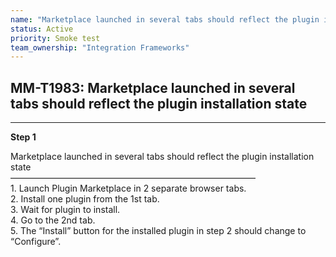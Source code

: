 ```yaml
---
name: "Marketplace launched in several tabs should reflect the plugin installation state"
status: Active
priority: Smoke test
team_ownership: "Integration Frameworks"
---
```


## MM-T1983: Marketplace launched in several tabs should reflect the plugin installation state

---

**Step 1**

Marketplace launched in several tabs should reflect the plugin installation state\
————————————————————————————\
1\. Launch Plugin Marketplace in 2 separate browser tabs.\
2\. Install one plugin from the 1st tab.\
3\. Wait for plugin to install.\
4\. Go to the 2nd tab.\
5\. The “Install” button for the installed plugin in step 2 should change to “Configure”.
